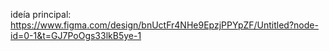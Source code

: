 ideía principal: https://www.figma.com/design/bnUctFr4NHe9EpzjPPYpZF/Untitled?node-id=0-1&t=GJ7PoOgs33lkB5ye-1
